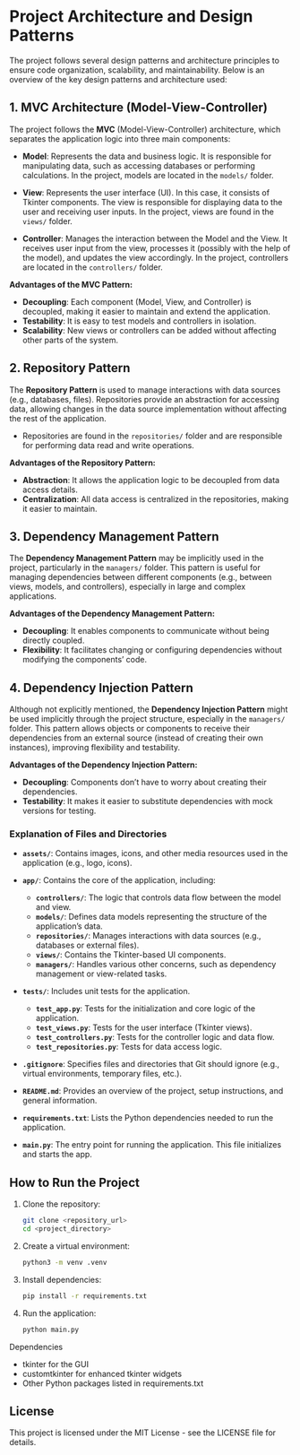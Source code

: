 # Project Architecture and Design Patterns

The project follows several design patterns and architecture principles to ensure code organization, scalability, and maintainability. Below is an overview of the key design patterns and architecture used:

## 1. **MVC Architecture (Model-View-Controller)**

The project follows the **MVC** (Model-View-Controller) architecture, which separates the application logic into three main components:

- **Model**: Represents the data and business logic. It is responsible for manipulating data, such as accessing databases or performing calculations. In the project, models are located in the `models/` folder.
  
- **View**: Represents the user interface (UI). In this case, it consists of Tkinter components. The view is responsible for displaying data to the user and receiving user inputs. In the project, views are found in the `views/` folder.

- **Controller**: Manages the interaction between the Model and the View. It receives user input from the view, processes it (possibly with the help of the model), and updates the view accordingly. In the project, controllers are located in the `controllers/` folder.

**Advantages of the MVC Pattern:**
- **Decoupling**: Each component (Model, View, and Controller) is decoupled, making it easier to maintain and extend the application.
- **Testability**: It is easy to test models and controllers in isolation.
- **Scalability**: New views or controllers can be added without affecting other parts of the system.

## 2. **Repository Pattern**

The **Repository Pattern** is used to manage interactions with data sources (e.g., databases, files). Repositories provide an abstraction for accessing data, allowing changes in the data source implementation without affecting the rest of the application.

- Repositories are found in the `repositories/` folder and are responsible for performing data read and write operations.
  
**Advantages of the Repository Pattern:**
- **Abstraction**: It allows the application logic to be decoupled from data access details.
- **Centralization**: All data access is centralized in the repositories, making it easier to maintain.

## 3. **Dependency Management Pattern**

The **Dependency Management Pattern** may be implicitly used in the project, particularly in the `managers/` folder. This pattern is useful for managing dependencies between different components (e.g., between views, models, and controllers), especially in large and complex applications.

**Advantages of the Dependency Management Pattern:**
- **Decoupling**: It enables components to communicate without being directly coupled.
- **Flexibility**: It facilitates changing or configuring dependencies without modifying the components’ code.

## 4. **Dependency Injection Pattern**

Although not explicitly mentioned, the **Dependency Injection Pattern** might be used implicitly through the project structure, especially in the `managers/` folder. This pattern allows objects or components to receive their dependencies from an external source (instead of creating their own instances), improving flexibility and testability.

**Advantages of the Dependency Injection Pattern:**
- **Decoupling**: Components don’t have to worry about creating their dependencies.
- **Testability**: It makes it easier to substitute dependencies with mock versions for testing.

### Explanation of Files and Directories

- **`assets/`**: Contains images, icons, and other media resources used in the application (e.g., logo, icons).
  
- **`app/`**: Contains the core of the application, including:
  - **`controllers/`**: The logic that controls data flow between the model and view.
  - **`models/`**: Defines data models representing the structure of the application’s data.
  - **`repositories/`**: Manages interactions with data sources (e.g., databases or external files).
  - **`views/`**: Contains the Tkinter-based UI components.
  - **`managers/`**: Handles various other concerns, such as dependency management or view-related tasks.

- **`tests/`**: Includes unit tests for the application.
  - **`test_app.py`**: Tests for the initialization and core logic of the application.
  - **`test_views.py`**: Tests for the user interface (Tkinter views).
  - **`test_controllers.py`**: Tests for the controller logic and data flow.
  - **`test_repositories.py`**: Tests for data access logic.

- **`.gitignore`**: Specifies files and directories that Git should ignore (e.g., virtual environments, temporary files, etc.).

- **`README.md`**: Provides an overview of the project, setup instructions, and general information.

- **`requirements.txt`**: Lists the Python dependencies needed to run the application.

- **`main.py`**: The entry point for running the application. This file initializes and starts the app.

## How to Run the Project

1. Clone the repository:

   ```bash
   git clone <repository_url>
   cd <project_directory>

2. Create a virtual environment:

    ```bash
    python3 -m venv .venv

3. Install dependencies:

    ```bash
    pip install -r requirements.txt
   
4. Run the application:
   
    ```bash
   python main.py
   
Dependencies

- tkinter for the GUI
- customtkinter for enhanced tkinter widgets
- Other Python packages listed in requirements.txt

## License

This project is licensed under the MIT License - see the LICENSE file for details.







